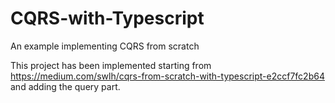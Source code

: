 # CQRS-with-Typescript

An example implementing CQRS from scratch

This project has been implemented starting from https://medium.com/swlh/cqrs-from-scratch-with-typescript-e2ccf7fc2b64 and adding the query part.
